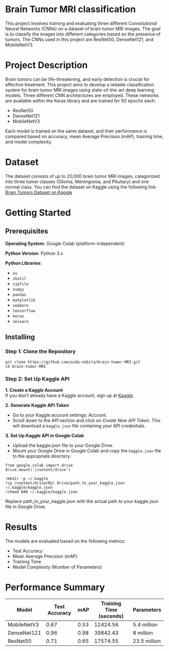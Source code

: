 # Brain Tumor MRI classification
This project involves training and evaluating three different Convolutional Neural Networks (CNNs) on a dataset of brain tumor MRI images. 
The goal is to classify the images into different categories based on the presence of tumors. The CNNs used in this project are ResNet50, DenseNet121, and MobileNetV3.

# Project Description
Brain tumors can be life-threatening, and early detection is crucial for effective treatment. This project aims to develop a reliable classification system for brain tumor 
MRI images using state-of-the-art deep learning models. Three different CNN architectures are employed. These networks are available within the Keras library and are trained for 50 epochs each:

- ResNet50
- DenseNet121
- MobileNetV3
  
Each model is trained on the same dataset, and their performance is compared based on accuracy, mean Average Precision (mAP), training time, and model complexity.

# Dataset

The dataset consists of up to 20,000 brain tumor MRI images, categorized into three tumor classes (Glioma, Meningioma, and Pituitary) and one normal class.
You can find the dataset on Kaggle using the following link:
[Brain Tumors Dataset on Kaggle](https://www.kaggle.com/datasets/mohammadhossein77/brain-tumors-dataset)

# Getting Started
## Prerequisites

**Operating System**: Google Colab (platform-independent)

**Python Version**: Python 3.x

**Python Libraries**:
- `os`
- `shutil`
- `zipfile`
- `numpy`
- `pandas`
- `matplotlib`
- `seaborn`
- `tensorflow`
- `keras`
- `sklearn`

## Installing
### Step 1: Clone the Repository
```
git clone https://github.com/aida-nabila/brain-tumor-MRI.git
cd brain-tumor-MRI
```

### Step 2: Set Up Kaggle API
**1. Create a Kaggle Account** <br>
If you don't already have a Kaggle account, sign up at [Kaggle](https://www.kaggle.com). 

**2. Generate Kaggle API Token**
- Go to your Kaggle account settings: Account.
- Scroll down to the _API_ section and click on _Create New API Token_. This will download a `kaggle.json` file containing your API credentials.

**3. Set Up Kaggle API in Google Colab**
- Upload the kaggle.json file to your Google Drive.
- Mount your Google Drive in Google Colab and copy the `kaggle.json` file to the appropriate directory:

```
from google.colab import drive
drive.mount('/content/drive')

!mkdir -p ~/.kaggle
!cp /content/drive/My\ Drive/path_to_your_kaggle.json ~/.kaggle/kaggle.json
!chmod 600 ~/.kaggle/kaggle.json
```
Replace path_to_your_kaggle.json with the actual path to your kaggle.json file in Google Drive.

# Results
The models are evaluated based on the following metrics:

- Test Accuracy
- Mean Average Precision (mAP)
- Training Time
- Model Complexity (Number of Parameters)

# Performance Summary
| Model       | Test Accuracy | mAP  | Training Time (seconds) | Parameters   |
|-------------|---------------|------|--------------------------|--------------|
| MobileNetV3 | 0.67          | 0.53 | 12424.56                 | 5.4 million  |
| DenseNet121 | 0.96          | 0.98 | 39842.43                 | 8 million    |
| ResNet50    | 0.71          | 0.65 | 17574.55                 | 23.5 million |
